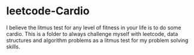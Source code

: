 # leetcode-Cardio
I believe the litmus test for any level of fitness in your life is to do some cardio. This is a folder to always challenge myself with leetcode, data structures and algorithm problems as a litmus test for my problem solving skills.
